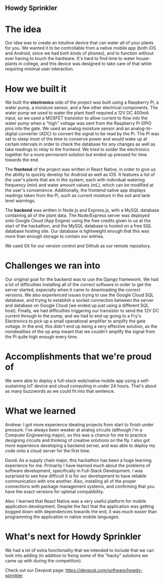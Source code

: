 ## Howdy Sprinkler

# The idea
Our idea was to create an intuitive device that can water all of your plants for you. We wanted it to be controllable from a native mobile app (both iOS and Android, since we had both kinds of phones), and to function without ever having to touch the hardware. It's hard to find time to water house-plants in college, and this device was designed to take care of that while requiring minimal user interaction.

# How we built it
We built the **electronics** side of the project was built using a Raspberry Pi, a water pump, a moisture sensor, and a few other electrical components. The water pump we used to water the plant itself required a 12V DC 400mA input, so we used a MOSFET transistor to allow current to flow into the water pump when a "high" voltage was sent from the Raspberry Pi GPIO pins into the gate. We used an analog moisture sensor and an analog-to-digital converter (ADC) to convert the signal to be read by the Pi. The Pi was set to sleep most of the time to conserve power and would wake up at certain intervals in order to check the database for any changes as well as take readings to relay to the frontend. We tried to solder the electronics together for a more permanent solution but ended up pressed for time towards the end.

The **frontend** of the project was written in React Native, in order to give us the ability to quickly develop for Android as well as iOS. It features a list of the user's plants that are in the system, each with individual watering frequency (min) and water amount values (mL), which can be modified at the user's convenience. Additionally, the frontend native app displays readings taken from the Pi, such as current moisture in the soil and tank level warnings.

The **backend** was written in Node.js and Express.js, with a MySQL database containing all of the plant data. The Node/Express server was deployed onto Google Cloud (App Engine) using the free credits given to us at the start of the hackathon, and the MySQL database is hosted on a free SQL database hosting site. Our database is lightweight enough that this was more than enough storage to contain our entries.

We used Git for our version control and Github as our remote repository.

# Challenges we ran into
Our original goal for the backend was to use the Django framework. We had a lot of difficulties installing all of the correct software in order to get the server started, especially when it came to downloading the correct versions. We also experienced issues trying to use the Google Cloud SQL database, and trying to establish a socket connection between the server and database on Google Cloud (we ended up just using a different SQL host). Finally, we had difficulties triggering our transistor to send the 12V DC current through to the pump, and we had to end up going to a Fry's Electronics to pick up a small operational amplifier to amplify the gate voltage. In the end, this didn't end up being a very effective solution, as the nonidealities of the op amp meant that we couldn't amplify the signal from the Pi quite high enough every time.

# Accomplishments that we're proud of
We were able to deploy a full-stack web/native mobile app using a self-sustaining IoT device and cloud computing in under 24 hours. That's about as many buzzwords as we could fit into that sentence.

# What we learned
Andrew: I got more experience ideating projects from start to finish under pressure. I've always been weaker at analog circuits (although I'm a Computer Engineering major), so this was a chance for me to practice designing circuits and thinking of creative solutions on the fly. I also got more experience developing a backend server, and was able to deploy my code onto a cloud server for the first time.

David: As a supply chain major, this hackathon has been a huge learning experience for me. Primarily I have learned much about the problems of software development, specifically in Full-Stack Development. I was surprised to see how difficult it is for our development to have reliable communication with one another. Also, installing all of the proper connections with package management systems, and confirming that you have the exact versions for optimal compatibility.

Alex: I learned that React Native was a very useful platform for mobile application development. Despite the fact that the application was getting bogged down with dependencies towards the end, it was much easier than programming the application in native mobile languages.

# What's next for Howdy Sprinkler
We had a lot of extra functionality that we intended to include that we can look into adding (in addition to fixing some of the "hacky" solutions we came up with during the competition).

Check out our Devpost page: https://devpost.com/software/howdy-sprinkler
